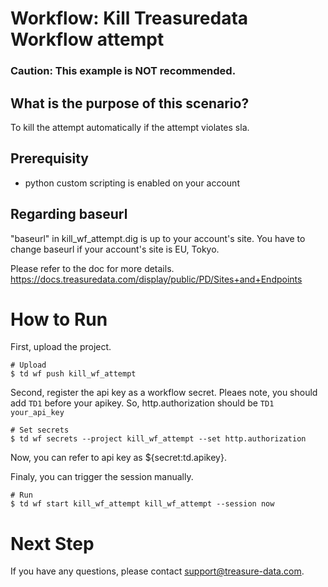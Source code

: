 # Workflow: Kill Treasuredata Workflow attempt

### Caution: This example is NOT recommended.

## What is the purpose of this scenario?
To kill the attempt automatically if the attempt violates sla.

## Prerequisity
- python custom scripting is enabled on your account

## Regarding baseurl
"baseurl" in kill_wf_attempt.dig is up to your account's site.
You have to change baseurl if your account's site is EU, Tokyo.

Please refer to the doc for more details.
https://docs.treasuredata.com/display/public/PD/Sites+and+Endpoints

# How to Run
First, upload the project.

    # Upload
    $ td wf push kill_wf_attempt

Second, register the api key as a workflow secret.
Pleaes note, you should add `TD1` before your apikey. So, http.authorization should be `TD1 your_api_key`

    # Set secrets
    $ td wf secrets --project kill_wf_attempt --set http.authorization

Now, you can refer to api key as ${secret:td.apikey}.

Finaly, you can trigger the session manually.

    # Run
    $ td wf start kill_wf_attempt kill_wf_attempt --session now

# Next Step

If you have any questions, please contact [support@treasure-data.com](support@treasure-data.com).
